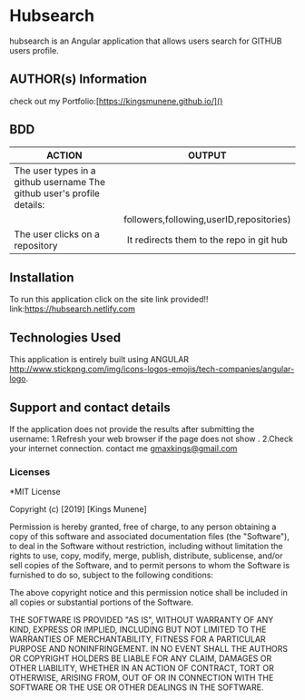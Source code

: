 # Hubsearch

hubsearch is an Angular application that allows users search for GITHUB users profile.


## AUTHOR(s) Information
check out my Portfolio:[https://kingsmunene.github.io/]()

## BDD

|       ACTION                                                            |            OUTPUT                       |
| ------------------------------------------------------------------------|:---------------------------------------:|
| The user types in a github username                                       The github user's profile details:      |
|                                                                         | followers,following,userID,repositories)|
| The user clicks on a repository                                         | It redirects them to the repo in git hub|

## Installation
To run this application click on the site link provided!!
link:https://hubsearch.netlify.com

## Technologies Used
This application is entirely built using ANGULAR http://www.stickpng.com/img/icons-logos-emojis/tech-companies/angular-logo.
## Support and contact details
If the application does not provide the results after submitting the username:
1.Refresh your web browser if the page does not show .
2.Check your internet connection.
contact me [gmaxkings@gmail.com]()

### Licenses
*MIT License

Copyright (c) [2019] [Kings Munene]

Permission is hereby granted, free of charge, to any person obtaining a copy
of this software and associated documentation files (the "Software"), to deal
in the Software without restriction, including without limitation the rights
to use, copy, modify, merge, publish, distribute, sublicense, and/or sell
copies of the Software, and to permit persons to whom the Software is
furnished to do so, subject to the following conditions:

The above copyright notice and this permission notice shall be included in all
copies or substantial portions of the Software.

THE SOFTWARE IS PROVIDED "AS IS", WITHOUT WARRANTY OF ANY KIND, EXPRESS OR
IMPLIED, INCLUDING BUT NOT LIMITED TO THE WARRANTIES OF MERCHANTABILITY,
FITNESS FOR A PARTICULAR PURPOSE AND NONINFRINGEMENT. IN NO EVENT SHALL THE
AUTHORS OR COPYRIGHT HOLDERS BE LIABLE FOR ANY CLAIM, DAMAGES OR OTHER
LIABILITY, WHETHER IN AN ACTION OF CONTRACT, TORT OR OTHERWISE, ARISING FROM,
OUT OF OR IN CONNECTION WITH THE SOFTWARE OR THE USE OR OTHER DEALINGS IN THE
SOFTWARE.
